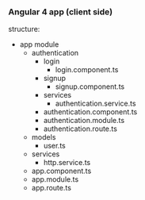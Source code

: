 ### Angular 4 app (client side)

structure:

- app module 
  - authentication	
    - login
      - login.component.ts
    - signup
      - signup.component.ts
    - services
      - authentication.service.ts
    - authentication.component.ts
    - authentication.module.ts
    - authentication.route.ts
  - models
    - user.ts
  - services
    - http.service.ts
  - app.component.ts
  - app.module.ts
  - app.route.ts
